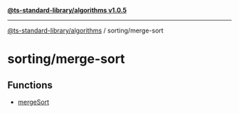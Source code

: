 [**@ts-standard-library/algorithms v1.0.5**](../../README.md)

***

[@ts-standard-library/algorithms](../../modules.md) / sorting/merge-sort

# sorting/merge-sort

## Functions

- [mergeSort](functions/mergeSort.md)
